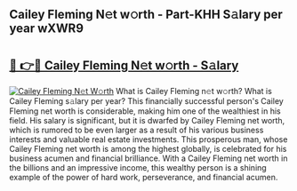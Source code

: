 ## Cailey Fleming N𝚎t w𝚘rth - Part-KHH S𝚊lary per year wXWR9

# <h2><a href="http://gc1pld.nevu.top/?p=Cailey+Fleming">🔗 👉🔴 Cailey Fleming N𝚎t w𝚘rth - S𝚊lary</a></h2>

[![Cailey Fleming N𝚎t W𝚘rth](https://i.imgur.com/Oavwk0R.jpeg)](http://gc1pld.nevu.top/?p=Cailey+Fleming)
What is Cailey Fleming n𝚎t w𝚘rth? What is Cailey Fleming s𝚊lary per year?
This financially successful person's Cailey Fleming net worth is considerable, making him one of the wealthiest in his field. His salary is significant, but it is dwarfed by Cailey Fleming net worth, which is rumored to be even larger as a result of his various business interests and valuable real estate investments. This prosperous man, whose Cailey Fleming net worth is among the highest globally, is celebrated for his business acumen and financial brilliance. With a Cailey Fleming net worth in the billions and an impressive income, this wealthy person is a shining example of the power of hard work, perseverance, and financial acumen.
